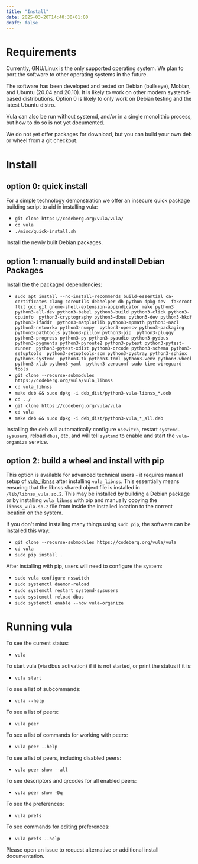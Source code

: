 ```yaml
---
title: "Install"
date: 2025-03-20T14:40:30+01:00
draft: false
---
```


# Requirements

Currently, GNU/Linux is the only supported operating system. We plan to port
the software to other operating systems in the future.

The software has been developed and tested on Debian (bullseye), Mobian, and
Ubuntu (20.04 and 20.10). It is likely to work on other modern systemd-based
distributions. Option 0 is likely to only work on Debian testing and the latest
Ubuntu distro.

Vula can also be run without systemd, and/or in a single monolithic process,
but how to do so is not yet documented.

We do not yet offer packages for download, but you can build your own deb or
wheel from a git checkout.

# Install

## option 0: quick install

For a simple technology demonstration we offer an insecure quick package
building script to aid in installing vula:

* `git clone https://codeberg.org/vula/vula/`
* `cd vula`
* `./misc/quick-install.sh`

Install the newly built Debian packages.

## option 1: manually build and install Debian Packages

Install the the packaged dependencies:
* `sudo apt install --no-install-recommends
  build-essential ca-certificates clang coreutils debhelper dh-python dpkg-dev 
  fakeroot flit gcc git gnome-shell-extension-appindicator make python3 
  python3-all-dev python3-babel python3-build python3-click python3-cpuinfo 
  python3-cryptography python3-dbus python3-dev python3-hkdf python3-ifaddr 
  python3-matplotlib python3-mpmath python3-nacl python3-networkx python3-numpy 
  python3-opencv python3-packaging python3-pathtools python3-pillow python3-pip 
  python3-pluggy python3-progress python3-py python3-pyaudio python3-pydbus 
  python3-pygments python3-pyroute2 python3-pytest python3-pytest-runner 
  python3-pytest-xdist python3-qrcode python3-schema python3-setuptools 
  python3-setuptools-scm python3-pystray python3-sphinx python3-systemd 
  python3-tk python3-toml python3-venv python3-wheel python3-xlib python3-yaml 
  python3-zeroconf sudo time wireguard-tools`
* `git clone --recurse-submodules https://codeberg.org/vula/vula_libnss`
* `cd vula_libnss`
* `make deb && sudo dpkg -i deb_dist/python3-vula-libnss_*.deb`
* `cd ../`
* `git clone https://codeberg.org/vula/vula`
* `cd vula`
* `make deb && sudo dpkg -i deb_dist/python3-vula_*_all.deb`

Installing the deb will automatically configure `nsswitch`, restart
`systemd-sysusers`, reload `dbus`, etc, and will tell `systemd` to enable and
start the `vula-organize` service.

## option 2: build a wheel and install with pip

This option is available for advanced technical users - it requires manual
setup of [vula_libnss](https://codeberg.org/vula/vula_libnss) after
installing `vula_libnss`. This essentially means ensuring that the libnss
shared object file is installed in `/lib/libnss_vula.so.2`. This may be
installed by building a Debian package or by installing `vula_libnss` with pip
and manually copying the `libnss_vula.so.2` file from inside the installed
location to the correct location on the system.

If you don't mind installing many things using `sudo pip`, the software can be installed this way:

* `git clone --recurse-submodules https://codeberg.org/vula/vula`
* `cd vula`
* `sudo pip install .`

After installing with pip, users will need to configure the system:
* `sudo vula configure nsswitch`
* `sudo systemctl daemon-reload`
* `sudo systemctl restart systemd-sysusers`
* `sudo systemctl reload dbus`
* `sudo systemctl enable --now vula-organize`

# Running vula

To see the current status:
* `vula`

To start vula (via dbus activation) if it is not started, or print the status
if it is:
* `vula start`

To see a list of subcommands:
* `vula --help`

To see a list of peers:
* `vula peer`

To see a list of commands for working with peers:
* `vula peer --help`

To see a list of peers, including disabled peers:
* `vula peer show --all`

To see descriptors and qrcodes for all enabled peers:
* `vula peer show -Dq`

To see the preferences:
* `vula prefs`

To see commands for editing preferences:
* `vula prefs --help`

Please open an issue to request alternative or additional install documentation.
